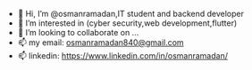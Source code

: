 - 👋 Hi, I’m @osmanramadan,IT student and backend developer
- 👀 I’m interested in (cyber security,web development,flutter)
- 💞️ I’m looking to collaborate on ...
- 📫  my email: osmanramadan840@gmail.com 
- 📫 linkedin: https://www.linkedin.com/in/osmanramadan/

<!---
osmanramadan/osmanramadan is a ✨ special ✨ repository because its `README.md` (this file) appears on your GitHub profile.
You can click the Preview link to take a look at your changes.
--->
